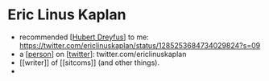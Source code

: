 # Eric Linus Kaplan
- recommended [[Hubert Dreyfus]] to me: https://twitter.com/ericlinuskaplan/status/1285253684734029824?s=09
- a [[person]] on [[twitter]]: twitter.com/ericlinuskaplan
- [[writer]] of [[sitcoms]] (and other things).
- 

[//begin]: # "Autogenerated link references for markdown compatibility"
[Hubert Dreyfus]: hubert-dreyfus "Hubert Dreyfus"
[person]: person "Person"
[twitter]: twitter "Twitter"
[//end]: # "Autogenerated link references"